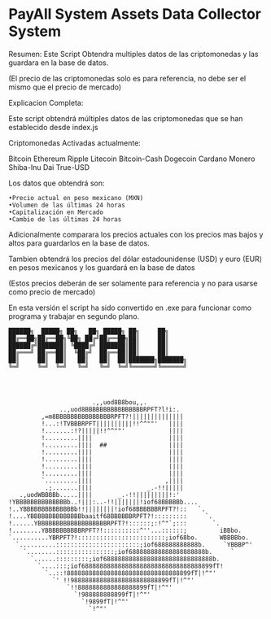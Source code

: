 # PayAll System Assets Data Collector System

Resumen:
Este Script Obtendra multiples datos de las criptomonedas y las guardara en la base de datos.

(El precio de las criptomonedas solo es para referencia, no debe ser el mismo que el precio de mercado)

Explicacion Completa:

Este script obtendrá múltiples datos de las criptomonedas que se han establecido desde index.js

Criptomonedas Activadas actualmente:

Bitcoin Ethereum Ripple Litecoin Bitcoin-Cash Dogecoin Cardano Monero Shiba-Inu Dai True-USD

Los datos que obtendrá son:

    •Precio actual en peso mexicano (MXN)
	•Volumen de las últimas 24 horas
	•Capitalización en Mercado
	•Cambio de las últimas 24 horas

Adicionalmente comparara los precios actuales con los precios mas bajos y altos para guardarlos en la base de datos.

Tambien obtendrá los precios del dólar estadounidense (USD) y euro (EUR) en pesos mexicanos y los guardará en la base de datos

(Estos precios deberán de ser solamente para referencia y no para usarse como precio de mercado)

En esta versión el script ha sido convertido en .exe para funcionar como programa y trabajar en segundo plano.


	██████╗  █████╗ ██╗   ██╗ █████╗ ██╗     ██╗     
	██╔══██╗██╔══██╗╚██╗ ██╔╝██╔══██╗██║     ██║     
	██████╔╝███████║ ╚████╔╝ ███████║██║     ██║     
	██╔═══╝ ██╔══██║  ╚██╔╝  ██╔══██║██║     ██║     
	██║     ██║  ██║   ██║   ██║  ██║███████╗███████╗
	╚═╝     ╚═╝  ╚═╝   ╚═╝   ╚═╝  ╚═╝╚══════╝╚══════╝
	
	
	
	
	                       .,,uod8B8bou,,.
	              ..,uod8BBBBBBBBBBBBBBBBRPFT?l!i:.
	         ,=m8BBBBBBBBBBBBBBBRPFT?!||||||||||||||
	         !...:!TVBBBRPFT||||||||||!!^^""'   ||||
	         !.......:!?|||||!!^^""'            ||||
	         !.........||||                     ||||
	         !.........||||  ##                 ||||
	         !.........||||                     ||||
	         !.........||||                     ||||
	         !.........||||                     ||||
	         !.........||||                     ||||
	         `.........||||                    ,||||
	          .;.......||||               _.-!!|||||
	   .,uodWBBBBb.....||||       _.-!!|||||||||!:'
	!YBBBBBBBBBBBBBBb..!|||:..-!!|||||||!iof68BBBBBb....
	!..YBBBBBBBBBBBBBBb!!||||||||!iof68BBBBBBRPFT?!::   `.
	!....YBBBBBBBBBBBBBBbaaitf68BBBBBBRPFT?!:::::::::     `.
	!......YBBBBBBBBBBBBBBBBBBBRPFT?!::::::;:!^"`;:::       `.
	!........YBBBBBBBBBBRPFT?!::::::::::^''...::::::;         iBBbo.
	`..........YBRPFT?!::::::::::::::::::::::::;iof68bo.      WBBBBbo.
	  `..........:::::::::::::::::::::::;iof688888888888b.     `YBBBP^'
	    `........::::::::::::::::;iof688888888888888888888b.     `
	      `......:::::::::;iof688888888888888888888888888888b.
	        `....:::;iof688888888888888888888888888888888899fT!
	          `..::!8888888888888888888888888888888899fT|!^"'
	            `' !!988888888888888888888888899fT|!^"'
	                `!!8888888888888888899fT|!^"'
	                  `!988888888899fT|!^"'
	                    `!9899fT|!^"'
	                      `!^"'
                                                 
